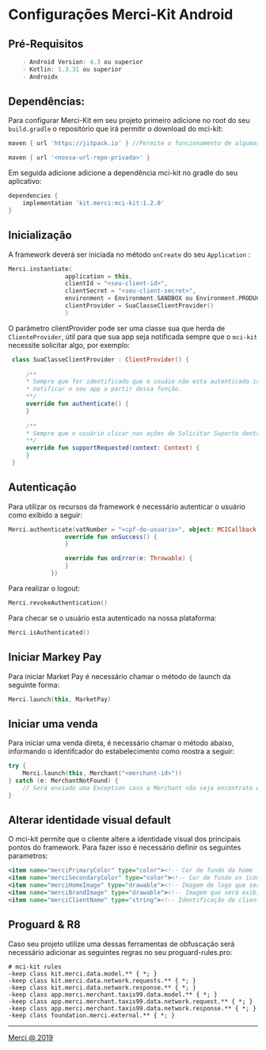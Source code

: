 # Configurações Merci-Kit Android

## Pré-Requisitos
````groovy
    - Android Version: 4.3 ou superior
    - Kotlin: 1.3.31 ou superior
    - Androidx
````

## Dependências:

Para configurar Merci-Kit em seu projeto primeiro adicione no root do seu `build.gradle` o 
repositório que irá permitir o download do mci-kit:
```groovy
maven { url 'https://jitpack.io' } //Permite o funcionamento de algumas dependências do mci-kit

maven { url '<nossa-url-repo-privada>' }
```

Em seguida adicione adicione a dependência mci-kit no gradle do seu aplicativo:
```groovy
dependencies {
    implementation 'kit.merci:mci-kit:1.2.0'
}
```

## Inicialização
A framework deverá ser iniciada no método `onCreate` do seu `Application` :

```kotlin
Merci.instantiate(
                application = this,
                clientId = "<seu-client-id>",
                clientSecret = "<seu-client-secret>",
                environment = Environment.SANDBOX ou Environment.PRODUCTION,
                clientProvider = SuaClasseClientProvider() 
                )
```

O parâmetro clientProvider pode ser uma classe sua que herda de `ClienteProvider`, útil para que
sua app seja notificada sempre que o `mci-kit` necessite solicitar algo, por exemplo:
````kotlin
 class SuaClasseClientProvider : ClientProvider() {
    
     /**
     * Sempre que for identificado que o usuáio não esta autenticado iremos
     * notificar o seu app a partir dessa função.
     **/
     override fun authenticate() {
     }
 
     /**
     * Sempre que o usuário clicar nas ações de Solicitar Suporte dentro do mci-kit iremos  * notificar seu app a partir dessa função
     **/
     override fun supportRequested(context: Context) {
     }
 } 
````

## Autenticação

Para utilizar os recursos da framework é necessário autenticar o usuário como exibido a seguir:
````kotlin
Merci.authenticate(vatNumber = "<cpf-do-usuario>", object: MCICallback {
                override fun onSuccess() {
                }

                override fun onError(e: Throwable) {
                }
            })
````

Para realizar o logout:
````kotlin
Merci.revokeAuthentication()
````

Para checar se o usuário esta autenticado na nossa plataforma:
````kotlin
Merci.isAuthenticated()
````

## Iniciar Markey Pay

Para iniciar Market Pay é necessário chamar o método de launch da seguinte forma:
````kotlin
Merci.launch(this, MarketPay)
````

## Iniciar uma venda

Para iniciar uma venda direta, é necessário chamar o método abaixo, informando o identifcador do estabelecimento como mostra a seguir:
````kotlin
try {
    Merci.launch(this, Merchant("<merchant-id>"))
} catch (e: MerchantNotFound) {
    // Será enviado uma Exception caso o Merchant não seja encontrato em nossa plataforma
}
````

## Alterar identidade visual default

O mci-kit permite que o cliente altere a identidade visual dos principais pontos do framework. Para fazer isso
é necessário definir os seguintes parametros:
````xml
<item name="merciPrimaryColor" type="color"><!-- Cor de fundo da home --></item>
<item name="merciSecondaryColor" type="color"><!-- Cor de fundo os ícones da home --></item>
<item name="merciHomeImage" type="drawable"><!-- Imagem de logo que será exibida na ToolBar --></item>
<item name="merciBrandImage" type="drawable"><!-- Imagem que será exibida na transação --></item>
<item name="merciClientName" type="string"><!-- Identificação do cliente que irá ser exibido nas UIs onde necessitar exibir o nome do cliente --></item>
````

## Proguard & R8
Caso seu projeto utilize uma dessas ferramentas de obfuscação será necessário adicionar as seguintes
regras no seu proguard-rules.pro:

```proguard
# mci-kit rules
-keep class kit.merci.data.model.** { *; }
-keep class kit.merci.data.network.requests.** { *; }
-keep class kit.merci.data.network.response.** { *; }
-keep class app.merci.merchant.taxis99.data.model.** { *; }
-keep class app.merci.merchant.taxis99.data.network.request.** { *; }
-keep class app.merci.merchant.taxis99.data.network.response.** { *; }
-keep class foundation.merci.external.** { *; }
```

---

[Merci @ 2019](https://merci.com.br)